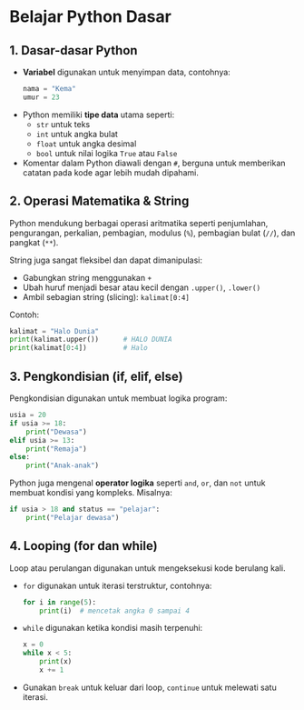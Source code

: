 # Belajar Python Dasar

## 1. Dasar-dasar Python

- **Variabel** digunakan untuk menyimpan data, contohnya:
  ```python
  nama = "Kema"
  umur = 23
  ```
- Python memiliki **tipe data** utama seperti:
  - `str` untuk teks
  - `int` untuk angka bulat
  - `float` untuk angka desimal
  - `bool` untuk nilai logika `True` atau `False`
- Komentar dalam Python diawali dengan `#`, berguna untuk memberikan catatan pada kode agar lebih mudah dipahami.

## 2. Operasi Matematika & String

Python mendukung berbagai operasi aritmatika seperti penjumlahan, pengurangan, perkalian, pembagian, modulus (`%`), pembagian bulat (`//`), dan pangkat (`**`).

String juga sangat fleksibel dan dapat dimanipulasi:
- Gabungkan string menggunakan `+`
- Ubah huruf menjadi besar atau kecil dengan `.upper()`, `.lower()`
- Ambil sebagian string (slicing): `kalimat[0:4]`

Contoh:
```python
kalimat = "Halo Dunia"
print(kalimat.upper())      # HALO DUNIA
print(kalimat[0:4])         # Halo
```

## 3. Pengkondisian (if, elif, else)

Pengkondisian digunakan untuk membuat logika program:
```python
usia = 20
if usia >= 18:
    print("Dewasa")
elif usia >= 13:
    print("Remaja")
else:
    print("Anak-anak")
```

Python juga mengenal **operator logika** seperti `and`, `or`, dan `not` untuk membuat kondisi yang kompleks. Misalnya:
```python
if usia > 18 and status == "pelajar":
    print("Pelajar dewasa")
```

## 4. Looping (for dan while)

Loop atau perulangan digunakan untuk mengeksekusi kode berulang kali.

- `for` digunakan untuk iterasi terstruktur, contohnya:
  ```python
  for i in range(5):
      print(i)  # mencetak angka 0 sampai 4
  ```

- `while` digunakan ketika kondisi masih terpenuhi:
  ```python
  x = 0
  while x < 5:
      print(x)
      x += 1
  ```

- Gunakan `break` untuk keluar dari loop, `continue` untuk melewati satu iterasi.
